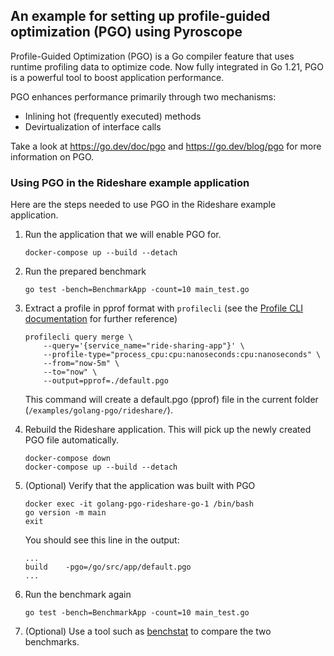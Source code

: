 ## An example for setting up profile-guided optimization (PGO) using Pyroscope

Profile-Guided Optimization (PGO) is a Go compiler feature that uses runtime profiling data to optimize code.
Now fully integrated in Go 1.21, PGO is a powerful tool to boost application performance. 

PGO enhances performance primarily through two mechanisms:
- Inlining hot (frequently executed) methods
- Devirtualization of interface calls

Take a look at https://go.dev/doc/pgo and https://go.dev/blog/pgo for more information on PGO.

### Using PGO in the Rideshare example application

Here are the steps needed to use PGO in the Rideshare example application.

1. Run the application that we will enable PGO for.

    ```shell
    docker-compose up --build --detach
    ```

2. Run the prepared benchmark

    ```shell
    go test -bench=BenchmarkApp -count=10 main_test.go
    ```

3. Extract a profile in pprof format with `profilecli` (see the [Profile CLI documentation](https://grafana.com/docs/pyroscope/latest/ingest-and-analyze-profile-data/profile-cli/#install-profile-cli) for further reference)

    ```shell
    profilecli query merge \
        --query='{service_name="ride-sharing-app"}' \
        --profile-type="process_cpu:cpu:nanoseconds:cpu:nanoseconds" \
        --from="now-5m" \
        --to="now" \
        --output=pprof=./default.pgo
    ```

    This command will create a default.pgo (pprof) file in the current folder (`/examples/golang-pgo/rideshare/`).

4. Rebuild the Rideshare application. This will pick up the newly created PGO file automatically.

    ```shell
    docker-compose down
    docker-compose up --build --detach
    ```

5. (Optional) Verify that the application was built with PGO

    ```shell 
   docker exec -it golang-pgo-rideshare-go-1 /bin/bash
   go version -m main
   exit
    ```
    You should see this line in the output:
    ```shell
   ...
   build	-pgo=/go/src/app/default.pgo
   ...
    ```
6. Run the benchmark again

   ```shell
   go test -bench=BenchmarkApp -count=10 main_test.go
   ```
7. (Optional) Use a tool such as [benchstat](https://pkg.go.dev/golang.org/x/perf/cmd/benchstat) to compare the two benchmarks.
